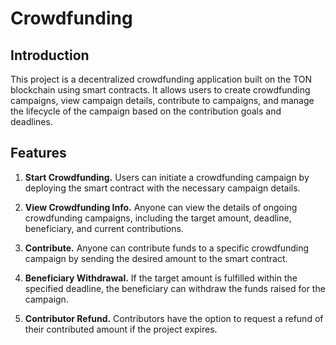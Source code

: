 # Crowdfunding

## Introduction

This project is a decentralized crowdfunding application built on the TON blockchain using smart contracts. It allows users to create crowdfunding campaigns, view campaign details, contribute to campaigns, and manage the lifecycle of the campaign based on the contribution goals and deadlines.

## Features

1. **Start Crowdfunding.**
Users can initiate a crowdfunding campaign by deploying the smart contract with the necessary campaign details.

2. **View Crowdfunding Info.**
Anyone can view the details of ongoing crowdfunding campaigns, including the target amount, deadline, beneficiary, and current contributions.

3. **Contribute.**
Anyone can contribute funds to a specific crowdfunding campaign by sending the desired amount to the smart contract.

4. **Beneficiary Withdrawal.**
If the target amount is fulfilled within the specified deadline, the beneficiary can withdraw the funds raised for the campaign.

5. **Contributor Refund.**
Contributors have the option to request a refund of their contributed amount if the project expires.

